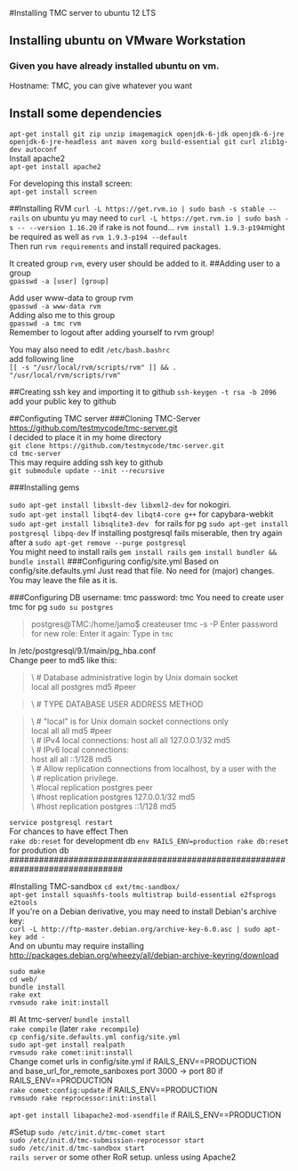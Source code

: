 #Installing TMC server  to ubuntu 12 LTS
## Installing ubuntu on VMware Workstation
### Given you have already installed ubuntu on vm.

Hostname: TMC, you can give whatever you want  


## Install some dependencies
`apt-get install git zip unzip imagemagick openjdk-6-jdk openjdk-6-jre openjdk-6-jre-headless ant maven xorg build-essential git curl zlib1g-dev autoconf`  
Install apache2  
`apt-get install apache2`

For developing this install screen:  
`apt-get install screen`


##Installing RVM
`curl -L https://get.rvm.io | sudo bash -s stable --rails` 
on ubuntu yu may need to `curl -L https://get.rvm.io | sudo bash -s -- --version 1.16.20` if rake is not found...
`rvm install 1.9.3-p194`might be required  as well as `rvm 1.9.3-p194 --default`  
Then run `rvm requirements` and install required packages.


It created  group `rvm`, every user should be added to it.
##Adding user to a group  
`gpasswd -a [user] [group]`  

Add user www-data to group rvm  
`gpasswd -a www-data rvm`  
Adding also me to this group  
`gpasswd -a tmc rvm`  
Remember to logout after adding yourself to rvm group!

You may also need to edit `/etc/bash.bashrc`  
add following line  
`[[ -s "/usr/local/rvm/scripts/rvm" ]] && . "/usr/local/rvm/scripts/rvm"`

##Creating ssh key and importing it to github
`ssh-keygen -t rsa -b 2096`  
add your public key to github  

##Configuting TMC server
###Cloning TMC-Server  
https://github.com/testmycode/tmc-server.git  
I decided to place it in my home directory  
`git clone https://github.com/testmycode/tmc-server.git`  
`cd tmc-server`  
This may require adding ssh key to github  
`git submodule update --init --recursive`  

###Installing gems

`sudo apt-get install libxslt-dev libxml2-dev` for nokogiri.  
`sudo apt-get install libqt4-dev libqt4-core g++` for capybara-webkit  
`sudo apt-get install libsqlite3-dev ` for rails
for pg  `sudo apt-get install postgresql libpq-dev`
If installing postgresql fails miserable, then try again after a `sudo apt-get remove --purge postgresql`  
You might need to install rails `gem install rails` 
`gem install bundler && bundle install`
###Configuring config/site.yml
Based on config/site.defaults.yml
Just read that file. No need for (major) changes. You may leave the file as it is.  

###Configuring DB
username: tmc
password: tmc
You need to create user tmc for pg
`sudo su postgres`
>postgres@TMC:/home/jamo$ createuser tmc -s -P
>Enter password for new role: 
>Enter it again: 
Type in  `tmc`

In /etc/postgresql/9.1/main/pg_hba.conf  
Change peer to md5 like this:  
>\ # Database administrative login by Unix domain socket  
> local   all             postgres                                md5 #peer  

>\ # TYPE  DATABASE        USER            ADDRESS                 METHOD  

>\ # "local" is for Unix domain socket connections only  
> local   all             all                                     md5 #peer  
>\ # IPv4 local connections:
> host    all             all             127.0.0.1/32            md5  
>\ # IPv6 local connections:  
> host    all             all             ::1/128                 md5  
>\ # Allow replication connections from localhost, by a user with the  
>\ # replication privilege.  
>\ #local   replication     postgres                                peer  
>\ #host    replication     postgres        127.0.0.1/32            md5  
>\ #host    replication     postgres        ::1/128                 md5  

`service postgresql restart`  
For chances to have effect
Then  
`rake db:reset` for development db
`env RAILS_ENV=production rake db:reset` for prodution db
###############################################################################  


#Installing TMC-sandbox
`cd ext/tmc-sandbox/`  
`apt-get install squashfs-tools multistrap build-essential e2fsprogs e2tools`  
If you're on a Debian derivative, you may need to install Debian's archive key:  
`curl -L http://ftp-master.debian.org/archive-key-6.0.asc | sudo apt-key add -`  
And on ubuntu may require installing 
http://packages.debian.org/wheezy/all/debian-archive-keyring/download

`sudo make`  
`cd web/`  
`bundle install`  
`rake ext`  
`rvmsudo rake init:install`  


#I
At tmc-server/  `bundle install`  
`rake compile` (later `rake recompile`)  
`cp config/site.defaults.yml config/site.yml`  
`sudo apt-get install realpath`  
`rvmsudo rake comet:init:install`  
Change comet urls in config/site.yml  if RAILS_ENV==PRODUCTION  
 and base_url_for_remote_sanboxes port 3000 -> port 80 if RAILS_ENV==PRODUCTION  
`rake comet:config:update` if RAILS_ENV==PRODUCTION  
`rvmsudo rake reprocessor:init:install`  

`apt-get install libapache2-mod-xsendfile`  if RAILS_ENV==PRODUCTION  


#Setup
`sudo /etc/init.d/tmc-comet start`  
`sudo /etc/init.d/tmc-submission-reprocessor start`  
`sudo /etc/init.d/tmc-sandbox start`  
`rails server` or some other RoR setup. unless using Apache2  

